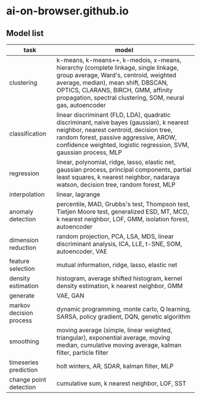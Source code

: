# ai-on-browser.github.io

## Model list

| task | model |
|------|-------|
| clustering | k-means, k-means++, k-medois, x-means, hierarchy (complete linkage, single linkage, group average, Ward's, centroid, weighted average, median), mean shift, DBSCAN, OPTICS, CLARANS, BIRCH, GMM, affinity propagation, spectral clustering, SOM, neural gas, autoencoder |
| classification | linear discriminant (FLD, LDA), quadratic discriminant, naive bayes (gaussian), k nearest neighbor, nearest centroid, decision tree, random forest, passive aggressive, AROW, confidence weighted, logistic regression, SVM, gaussian process, MLP |
| regression | linear, polynomial, ridge, lasso, elastic net, gaussian process, principal components, partial least squares, k nearest neighbor, nadaraya watson, decision tree, random forest, MLP |
| interpolation | linear, lagrange |
| anomaly detection | percentile, MAD, Grubbs's test, Thompson test, Tietjen Moore test, generalized ESD, MT, MCD, k nearest neighbor, LOF, GMM, isolation forest, autoencoder |
| dimension reduction | random projection, PCA, LSA, MDS, linear discriminant analysis, ICA, LLE, t-SNE, SOM, autoencoder, VAE |
| feature selection | mutual information, ridge, lasso, elastic net |
| density estimation | histogram, average shifted histogram, kernel density estimation, k nearest neighbor, GMM |
| generate | VAE, GAN |
| markov decision process | dynamic programming, monte carlo, Q learning, SARSA, policy gradient, DQN, genetic algorithm |
| smoothing | moving average (simple, linear weighted, triangular), exponential average, moving median, cumulative moving average, kalman filter, particle filter |
| timeseries prediction | holt winters, AR, SDAR, kalman filter, MLP |
| change point detection | cumulative sum, k nearest neighbor, LOF, SST |
